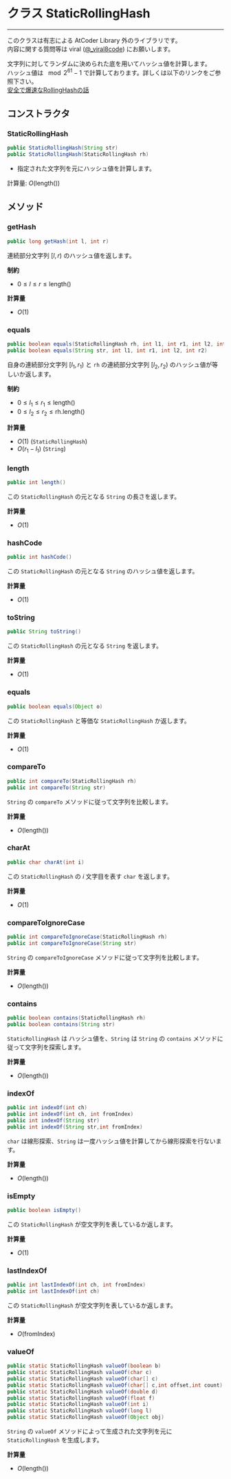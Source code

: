 # クラス StaticRollingHash
- - -

このクラスは有志による AtCoder Library 外のライブラリです。  
内容に関する質問等は viral ([@_viral8code](https://twitter.com/_viral8code/)) にお願いします。

文字列に対してランダムに決められた底を用いてハッシュ値を計算します。  
ハッシュ値は $\mod 2^{61}-1$ で計算しております。詳しくは以下のリンクをご参照下さい。  
[安全で爆速なRollingHashの話](https://qiita.com/keymoon/items/11fac5627672a6d6a9f6)  


## コンストラクタ
### StaticRollingHash
```java
public StaticRollingHash(String str)
public StaticRollingHash(StaticRollingHash rh)
```

* 指定された文字列を元にハッシュ値を計算します。

計算量: $O( \mathrm{length}() )$

## メソッド
### getHash
```java
public long getHash(int l, int r)
```
連続部分文字列 $[l,r)$ のハッシュ値を返します。

**制約**
* $0 \leq l \leq r \leq \mathrm{length}()$

**計算量**
* $O(1)$

### equals
```java
public boolean equals(StaticRollingHash rh, int l1, int r1, int l2, int r2)
public boolean equals(String str, int l1, int r1, int l2, int r2)
```
自身の連続部分文字列 $[l_1,r_1)$ と `rh` の連続部分文字列 $[l_2,r_2)$ のハッシュ値が等しいか返します。

**制約**
* $0 \leq l_1 \leq r_1 \leq \mathrm{length}()$
* $0 \leq l_2 \leq r_2 \leq \mathrm{rh.length}()$

**計算量**
* $O(1)$ (`StaticRollingHash`)
* $O(r_1-l_1)$ (`String`)

### length
```java
public int length()
```
この `StaticRollingHash` の元となる `String` の長さを返します。

**計算量**
* $O(1)$

### hashCode
```java
public int hashCode()
```
この `StaticRollingHash` の元となる `String` のハッシュ値を返します。

**計算量**
* $O(1)$

### toString
```java
public String toString()
```
この `StaticRollingHash` の元となる `String` を返します。

**計算量**
* $O(1)$

### equals
```java
public boolean equals(Object o)
```
この `StaticRollingHash` と等価な `StaticRollingHash` か返します。

**計算量**
* $O(1)$

### compareTo
```java
public int compareTo(StaticRollingHash rh)
public int compareTo(String str)
```
`String` の `compareTo` メソッドに従って文字列を比較します。

**計算量**
* $O(\mathrm{length}())$

### charAt
```java
public char charAt(int i)
```
この `StaticRollingHash` の $i$ 文字目を表す `char` を返します。

**計算量**
* $O(1)$

### compareToIgnoreCase
```java
public int compareToIgnoreCase(StaticRollingHash rh)
public int compareToIgnoreCase(String str)
```
`String` の `compareToIgnoreCase` メソッドに従って文字列を比較します。

**計算量**
* $O(\mathrm{length}())$

### contains
```java
public boolean contains(StaticRollingHash rh)
public boolean contains(String str)
```
`StaticRollingHash` は ハッシュ値を、`String` は `String` の `contains` メソッドに従って文字列を探索します。

**計算量**
* $O(\mathrm{length}())$

### indexOf
```java
public int indexOf(int ch)
public int indexOf(int ch, int fromIndex)
public int indexOf(String str)
public int indexOf(String str,int fromIndex)
```
`char` は線形探索、`String` は一度ハッシュ値を計算してから線形探索を行ないます。

**計算量**
* $O(\mathrm{length}())$

### isEmpty
```java
public boolean isEmpty()
```
この `StaticRollingHash` が空文字列を表しているか返します。

**計算量**
* $O(1)$

### lastIndexOf
```java
public int lastIndexOf(int ch, int fromIndex)
public int lastIndexOf(int ch)
```
この `StaticRollingHash` が空文字列を表しているか返します。

**計算量**
* $O(\mathrm{fromIndex})$

### valueOf
```java
public static StaticRollingHash valueOf(boolean b)
public static StaticRollingHash valueOf(char c)
public static StaticRollingHash valueOf(char[] c)
public static StaticRollingHash valueOf(char[] c,int offset,int count)
public static StaticRollingHash valueOf(double d)
public static StaticRollingHash valueOf(float f)
public static StaticRollingHash valueOf(int i)
public static StaticRollingHash valueOf(long l)
public static StaticRollingHash valueOf(Object obj)
```
`String` の `valueOf` メソッドによって生成された文字列を元に `StaticRollingHash` を生成します。

**計算量**
* $O(\mathrm{length}())$
